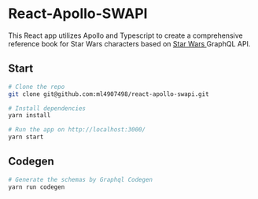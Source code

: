 # React-Apollo-SWAPI

This React app utilizes Apollo and Typescript to create a comprehensive reference book for Star Wars characters based on [Star Wars ](https://studio.apollographql.com/public/star-wars-swapi/variant/current/home)GraphQL API.

## Start

```bash
# Clone the repo
git clone git@github.com:ml4907498/react-apollo-swapi.git

# Install dependencies
yarn install

# Run the app on http://localhost:3000/
yarn start

```

## Codegen

```bash
# Generate the schemas by Graphql Codegen 
yarn run codegen
```

